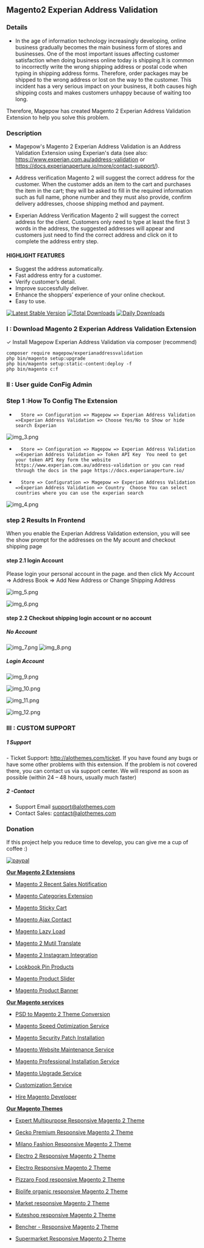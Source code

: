 ## Magento2 Experian Address Validation
### Details
  - In the age of information technology increasingly developing, online business gradually becomes the main business form of stores and businesses. One of the most important issues affecting customer satisfaction when doing business online today is shipping.It is common to incorrectly write the wrong shipping address or postal code when typing in shipping address forms. Therefore, order packages may be shipped to the wrong address or lost on the way to the customer. This incident has a very serious impact on your business, it both causes high shipping costs and makes customers unhappy because of waiting too long.

Therefore, Magepow has created Magento 2 Experian Address Validation Extension to help you solve this problem.

### Description
 - Magepow's Magento 2 Experian Address Validation is an Address Validation Extension using Experian's data (see also: https://www.experian.com.au/address-validation or https://docs.experianaperture.io/more/contact-support/).

 - Address verification Magento 2 will suggest the correct address for the customer. When the customer adds an item to the cart and purchases the item in the cart; they will be asked to fill in the required information such as full name, phone number and they must also provide, confirm delivery addresses, choose shipping method and payment.

 - Experian Address Verification Magento 2 will suggest the correct address for the client. Customers only need to type at least the first 3 words in the address, the suggested addresses will appear and customers just need to find the correct address and click on it to complete the address entry step.

#### HIGHLIGHT FEATURES
 - Suggest the address automatically.
 - Fast address entry for a customer.
 - Verify customer’s detail.
 - Improve successfully deliver.
 - Enhance the shoppers’ experience of your online checkout.
 - Easy to use.

[![Latest Stable Version](https://poser.pugx.org/magepow/experianaddressvalidation/v/stable)](https://packagist.org/packages/magepow/experianaddressvalidation)
[![Total Downloads](https://poser.pugx.org/magepow/experianaddressvalidation/downloads)](https://packagist.org/packages/magepow/experianaddressvalidation)
[![Daily Downloads](https://poser.pugx.org/magepow/experianaddressvalidation/d/daily)](https://packagist.org/packages/magepow/experianaddressvalidation)

### I : Download Magento 2 Experian Address Validation Extension
✓ Install Magepow Experian Address Validation via composer (recommend)

    composer require magepow/experianaddressvalidation
    php bin/magento setup:upgrade
    php bin/magento setup:static-content:deploy -f
    php bin/magento c:f

### II :  User guide ConFig Admin




### Step 1  :How To Config The Extension

+       Store => Configuration => Magepow => Experian Address Validation =>Experian Address Validation => Choose Yes/No to Show or hide search Experian
![img_3.png](https://github.com/magepow/magento2-ExperianAddressValidation/blob/master/media/img_3.png)

+       Store => Configuration => Magepow => Experian Address Validation =>Experian Address Validation => Token API Key  You need to get your token API Key form the website https://www.experian.com.au/address-validation or you can read through the docs in the page https://docs.experianaperture.io/


+       Store => Configuration => Magepow => Experian Address Validation =>Experian Address Validation => Country  Choose You can select countries where you can use the experian search

![img_4.png](https://github.com/magepow/magento2-ExperianAddressValidation/blob/master/media/img_4.png)



### step 2 Results In Frontend

When you enable the Experian Address Validation  extension, you will see the show  prompt for the addresses on the My acount  and checkout shipping page

#### step 2.1  login Account

Please login your personal account in the page. and then click My Account => Address Book => Add New Address or Change Shipping Address

![img_5.png](https://github.com/magepow/magento2-ExperianAddressValidation/blob/master/media/img_5.png)


![img_6.png](https://github.com/magepow/magento2-ExperianAddressValidation/blob/master/media/img_6.png)



#### step 2.2 Checkout shipping login account or no account

##### No Account
![img_7.png](https://github.com/magepow/magento2-ExperianAddressValidation/blob/master/media/img_7.png)
  ![img_8.png](https://github.com/magepow/magento2-ExperianAddressValidation/blob/master/media/img_8.png)
##### Login Account

![img_9.png](https://github.com/magepow/magento2-ExperianAddressValidation/blob/master/media/img_9.png)

![img_10.png](https://github.com/magepow/magento2-ExperianAddressValidation/blob/master/media/img_10.png)

![img_11.png](https://github.com/magepow/magento2-ExperianAddressValidation/blob/master/media/img_11.png)

![img_12.png](https://github.com/magepow/magento2-ExperianAddressValidation/blob/master/media/img_12.png)

### III : CUSTOM SUPPORT
##### 1 Support
- Ticket Support: http://alothemes.com/ticket. If you have found any bugs or have some other problems with this extension. If the problem is not covered there, you can contact us via support center. We will respond as soon as possible (within 24 – 48 hours, usually much faster)

##### 2 -Contact
- Support Email support@alothemes.com
- Contact Sales: contact@alothemes.com

### Donation

If this project help you reduce time to develop, you can give me a cup of coffee :)

[![paypal](https://www.paypalobjects.com/en_US/i/btn/btn_donateCC_LG.gif)](https://www.paypal.com/paypalme/alopay)


**[Our Magento 2 Extensions](https://magepow.com/magento-2-extensions.html)**

* [Magento 2 Recent Sales Notification](https://magepow.com/magento-2-recent-sales-notification.html)

* [Magento Categories Extension](https://magepow.com/magento-categories-extension.html)

* [Magento Sticky Cart](https://magepow.com/magento-sticky-cart.html)

* [Magento Ajax Contact](https://magepow.com/magento-ajax-contact-form.html)

* [Magento Lazy Load](https://magepow.com/magento-lazy-load.html)

* [Magento 2 Mutil Translate](https://magepow.com/magento-multi-translate.html)

* [Magento 2 Instagram Integration](https://magepow.com/magento-2-instagram.html)

* [Lookbook Pin Products](https://magepow.com/lookbook-pin-products.html)

* [Magento Product Slider](https://magepow.com/magento-product-slider.html)

* [Magento Product Banner](https://magepow.com/magento-banner-slider.html)

**[Our Magento services](https://magepow.com/magento-services.html)**

* [PSD to Magento 2 Theme Conversion](https://magepow.com/psd-to-magento-theme-conversion.html)

* [Magento Speed Optimization Service](https://magepow.com/magento-speed-optimization-service.html)

* [Magento Security Patch Installation](https://magepow.com/magento-security-patch-installation.html)

* [Magento Website Maintenance Service](https://magepow.com/website-maintenance-service.html)

* [Magento Professional Installation Service](https://magepow.com/professional-installation-service.html)

* [Magento Upgrade Service](https://magepow.com/magento-upgrade-service.html)

* [Customization Service](https://magepow.com/customization-service.html)

* [Hire Magento Developer](https://magepow.com/hire-magento-developer.html)

**[Our Magento Themes](https://alothemes.com/)**

* [Expert Multipurpose Responsive Magento 2 Theme](https://1.envato.market/c/1314680/275988/4415?u=https://themeforest.net/item/expert-premium-responsive-magento-2-and-1-support-rtl-magento-2-/21667789)

* [Gecko Premium Responsive Magento 2 Theme](https://1.envato.market/c/1314680/275988/4415?u=https://themeforest.net/item/gecko-responsive-magento-2-theme-rtl-supported/24677410)

* [Milano Fashion Responsive Magento 2 Theme](https://1.envato.market/c/1314680/275988/4415?u=https://themeforest.net/item/milano-fashion-responsive-magento-1-2-theme/12141971)

* [Electro 2 Responsive Magento 2 Theme](https://1.envato.market/c/1314680/275988/4415?u=https://themeforest.net/item/electro2-premium-responsive-magento-2-rtl-supported/26875864)

* [Electro Responsive Magento 2 Theme](https://1.envato.market/c/1314680/275988/4415?u=https://themeforest.net/item/electro-responsive-magento-1-2-theme/17042067)

* [Pizzaro Food responsive Magento 2 Theme](https://1.envato.market/c/1314680/275988/4415?u=https://themeforest.net/item/pizzaro-food-responsive-magento-1-2-theme/19438157)

* [Biolife organic responsive Magento 2 Theme](https://1.envato.market/c/1314680/275988/4415?u=https://themeforest.net/item/biolife-organic-food-magento-2-theme-rtl-supported/25712510)

* [Market responsive Magento 2 Theme](https://1.envato.market/c/1314680/275988/4415?u=https://themeforest.net/item/market-responsive-magento-2-theme/22997928)

* [Kuteshop responsive Magento 2 Theme](https://1.envato.market/c/1314680/275988/4415?u=https://themeforest.net/item/kuteshop-multipurpose-responsive-magento-1-2-theme/12985435)

* [Bencher - Responsive Magento 2 Theme](https://1.envato.market/c/1314680/275988/4415?u=https://themeforest.net/item/bencher-responsive-magento-1-2-theme/15787772)

* [Supermarket Responsive Magento 2 Theme](https://1.envato.market/c/1314680/275988/4415?u=https://themeforest.net/item/supermarket-responsive-magento-1-2-theme/18447995)
